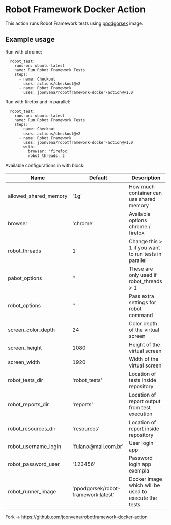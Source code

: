 # Robot Framework Docker Action

This action runs Robot Framework tests using [ppodgorsek](https://github.com/ppodgorsek/docker-robot-framework) image.

## Example usage

Run with chrome:

```jobs:
  robot_test:
    runs-on: ubuntu-latest
    name: Run Robot Framework Tests
    steps:
      - name: Checkout
        uses: actions/checkout@v2
      - name: Robot Framework
        uses: joonvena/robotframework-docker-action@v1.0
```

Run with firefox and in parallel:

```jobs:
  robot_test:
    runs-on: ubuntu-latest
    name: Run Robot Framework Tests
    steps:
      - name: Checkout
        uses: actions/checkout@v2
      - name: Robot Framework
        uses: joonvena/robotframework-docker-action@v1.0
        with:
          browser: 'firefox'
          robot_threads: 2
```

Available configurations in with block:

| Name                  | Default                             | Description                                          |
| --------------------- | ----------------------------------- | ---------------------------------------------------- |
| allowed_shared_memory | '1g'                                | How much container can use shared memory             |
| browser               | 'chrome'                            | Available options chrome / firefox                   |
| robot_threads         | 1                                   | Change this > 1 if you want to run tests in parallel |
| pabot_options         | ''                                  | These are only used if robot_threads > 1             |
| robot_options         | ''                                  | Pass extra settings for robot command                |
| screen_color_depth    | 24                                  | Color depth of the virtual screen                    |
| screen_height         | 1080                                | Height of the virtual screen                         |
| screen_width          | 1920                                | Width of the virtual screen                          |
| robot_tests_dir       | 'robot_tests'                       | Location of tests inside repository                  |
| robot_reports_dir     | 'reports'                           | Location of report output from test execution        |
| robot_resources_dir   | 'resources'                         | Location of report inside repository                 |
| robot_username_login  | 'fulano@mail.com.br'                | User login app                                       |
| robot_password_user   | '123456'                            | Password login app exempla                           |
| robot_runner_image    | 'ppodgorsek/robot-framework:latest' | Docker image which will be used to execute the tests |



Fork -> https://github.com/joonvena/robotframework-docker-action